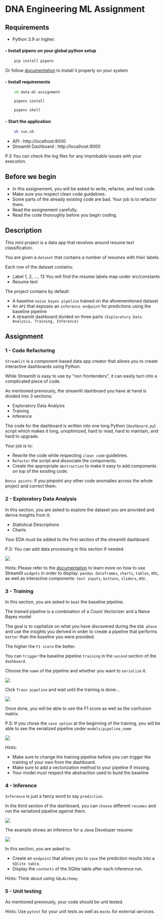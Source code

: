# DNA Engineering ML Assignment

## Requirements
- Python 3.9 or higher.

#### - Install pipenv on your global python setup
```Python
    pip install pipenv 
```
Or follow [documentation](https://pipenv.pypa.io/en/latest/install/) to install it properly on your system
#### - Install requirements
```sh
    cd data-ml-assignment
```
```Python
    pipenv install
```
```Python
    pipenv shell
```
#### - Start the application
```sh
    sh run.sh
```
- API : http://localhost:8000
- Streamlit Dashboard : http://localhost:9000

P.S You can check the log files for any improbable issues with your execution.
## Before we begin
- In this assignement, you will be asked to write, refactor, and test code. 
- Make sure you respect clean code guidelines.
- Some parts of the already existing code are bad. Your job is to refactor them.
- Read the assignement carefully.
- Read the code thoroughly before you begin coding.

## Description
This mini project is a data app that revolves around resume text classification.

You are given a `dataset` that contains a number of resumes with their labels.

Each row of the dataset contains:
- Label 1, 2, ..., 13 You will find the resume labels map under src/constants
- Resume text

The project contains by default:
- A baseline `naive bayes pipeline` trained on the aforementioned dataset
- An `API` that exposes an `inference endpoint` for predictions using the baseline pipeline
- A streamlit dashboard divided on three parts `(Exploratory Data Analysis, Training, Inference)`

## Assignment
### 1 - Code Refactoring
`Streamlit` is a component-based data app creator that allows you to create interactive dashboards using Python. 

While Streamlit is easy to use by "non frontenders", it can easily turn into a complicated piece of code.

As mentioned previously, the streamlit dashboard you have at hand is divided into 3 sections:
- Exploratory Data Analysis
- Training
- Inference

The code for the dashboard is written into one long Python (`dashboard.py`) script which makes it long, unoptimized, hard to read, hard to maintain, and hard to upgrade.

Your job is to:
- Rewrite the code while respecting `clean code` guidelines.
- `Refactor` the script and dissociate the components.
- Create the appropriate `abstraction` to make it easy to add components on top of the existing code.

`Bonus points`: if you pinpoint any other code anomalies across the whole project and correct them.

### 2 - Exploratory Data Analysis
In this section, you are asked to explore the dataset you are provided and derive insights from it:
- Statistical Descriptions
- Charts

Your EDA must be added to the first section of the streamlit dashboard.

P.S: You can add data processing in this section if needed.

![](./static/eda.png)

Hints: Please refer to the [documentation](https://docs.streamlit.io/library/api-reference) to learn more on how to use Streamlit `widgets` in order to display: `pandas dataframes`, `charts`, `tables`, etc, as well as interactive components: `text inputs`, `buttons`, `sliders`, etc.

### 3 - Training 
In this section, you are asked to `beat` the baseline pipeline. 

The trained pipeline is a combination of a Count Vectorizer and a Naive Bayes model

The goal is to capitalize on what you have discovered during the `EDA phase` and use the insights you derived in order to create a pipeline that performs `better` than the baseline you were provided.

The higher the `F1 score` the better.

You can `trigger` the baseline pipeline `training` in the `second` section of the `dashboard`.

Choose the `name` of the pipeline and whether you want to `serialize` it.

![](./static/training.png)

Click `Train pipeline` and wait until the training is done...

![](./static/training_current.png)

Once done, you will be able to see the F1 score as well as the confusion matrix.

P.S: If you chose the `save option` at the beginning of the training, you will be able to see the serialized pipeline under `models/pipeline_name`

![](./static/training_result.png)

Hints: 
- Make sure to change the training pipeline before you can trigger the training of your own from the dashboard.
- Make sure to add a vectorization method to your pipeline if missing.
- Your model must respect the abstraction used to build the baseline

### 4 - Inference

`Inference` is just a fancy word to say `prediction`.

In the third section of the dashboard, you can `choose` different `resumes` and run the serialized pipeline against them.

![](./static/inference.png)

The example shows an inference for a Java Developer resume:

![](./static/inference_done.png)

In this section, you are asked to: 
- Create an `endpoint` that allows you to `save` the prediction results into a `SQlite table`.
- Display the `contents` of the SQlite table after each inference run.

Hints: Think about using `SQLALchemy`

### 5 - Unit testing

As mentioned previously, your code should be unit tested. 

Hints: Use `pytest` for your unit tests as well as `mocks` for external services.
